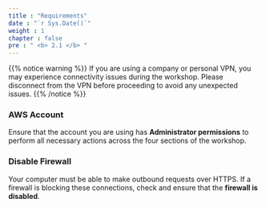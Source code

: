 ```yaml
---
title : "Requirements"
date : "`r Sys.Date()`"
weight : 1
chapter : false
pre : " <b> 2.1 </b> "
---
```


{{% notice warning %}}
If you are using a company or personal VPN, you may experience connectivity issues during the workshop. Please disconnect from the VPN before proceeding to avoid any unexpected issues.
{{% /notice %}}

### AWS Account
Ensure that the account you are using has **Administrator permissions** to perform all necessary actions across the four sections of the workshop.

### Disable Firewall
Your computer must be able to make outbound requests over HTTPS. If a firewall is blocking these connections, check and ensure that the **firewall is disabled**.